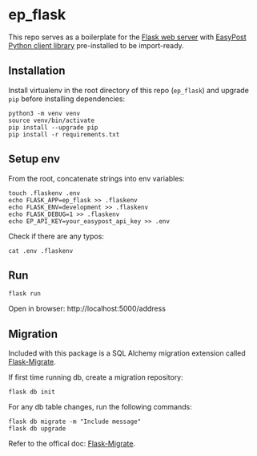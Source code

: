 # ep_flask
This repo serves as a boilerplate for the [Flask web server](http://flask.pocoo.org/) with [EasyPost Python client library](https://github.com/EasyPost/easypost-python) pre-installed to be import-ready.


Installation
---------------
Install virtualenv in the root directory of this repo (`ep_flask`) and upgrade `pip` before installing dependencies:
```
python3 -m venv venv
source venv/bin/activate
pip install --upgrade pip
pip install -r requirements.txt
```


Setup env
------------
From the root, concatenate strings into env variables:
```
touch .flaskenv .env
echo FLASK_APP=ep_flask >> .flaskenv
echo FLASK_ENV=development >> .flaskenv
echo FLASK_DEBUG=1 >> .flaskenv
echo EP_API_KEY=your_easypost_api_key >> .env
```
Check if there are any typos:
```
cat .env .flaskenv 
```


Run 
------
```
flask run
```
Open in browser: http://localhost:5000/address


Migration
------
Included with this package is a SQL Alchemy migration extension called [Flask-Migrate](https://flask-migrate.readthedocs.io/en/latest/).

If first time running db, create a migration repository:
```
flask db init
```
For any db table changes, run the following commands:
```
flask db migrate -m "Include message"
flask db upgrade
```

Refer to the offical doc: [Flask-Migrate](https://flask-migrate.readthedocs.io/en/latest/).